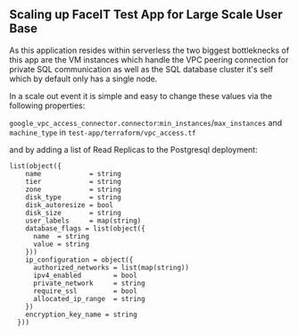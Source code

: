 ## Scaling up FaceIT Test App for Large Scale User Base

As this application resides within serverless the two biggest bottleknecks of this app are the VM instances which handle the VPC peering connection for private SQL communication as well as the SQL database cluster it's self which by default only has a single node.

In a scale out event it is simple and easy to change these values via the following properties:

`google_vpc_access_connector.connector`:`min_instances`/`max_instances` and `machine_type` in `test-app/terraform/vpc_access.tf`

and by adding a list of Read Replicas to the Postgresql deployment:

```hcl
list(object({
    name            = string
    tier            = string
    zone            = string
    disk_type       = string
    disk_autoresize = bool
    disk_size       = string
    user_labels     = map(string)
    database_flags = list(object({
      name  = string
      value = string
    }))
    ip_configuration = object({
      authorized_networks = list(map(string))
      ipv4_enabled        = bool
      private_network     = string
      require_ssl         = bool
      allocated_ip_range  = string
    })
    encryption_key_name = string
  }))
```

